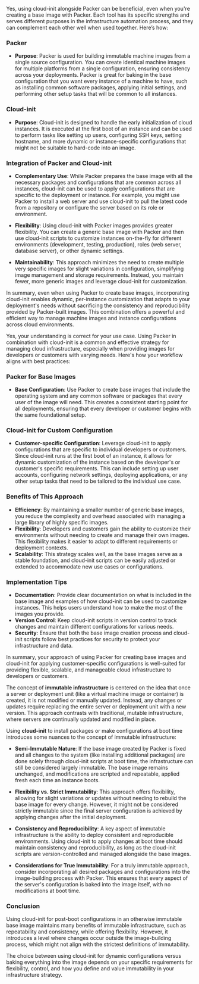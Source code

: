 Yes, using cloud-init alongside Packer can be beneficial, even when you're creating a base image with Packer. Each tool has its specific strengths and serves different purposes in the infrastructure automation process, and they can complement each other well when used together. Here’s how:

### Packer
- **Purpose**: Packer is used for building immutable machine images from a single source configuration. You can create identical machine images for multiple platforms from a single configuration, ensuring consistency across your deployments. Packer is great for baking in the base configuration that you want every instance of a machine to have, such as installing common software packages, applying initial settings, and performing other setup tasks that will be common to all instances.
  
### Cloud-init
- **Purpose**: Cloud-init is designed to handle the early initialization of cloud instances. It is executed at the first boot of an instance and can be used to perform tasks like setting up users, configuring SSH keys, setting hostname, and more dynamic or instance-specific configurations that might not be suitable to hard-code into an image.

### Integration of Packer and Cloud-init
- **Complementary Use**: While Packer prepares the base image with all the necessary packages and configurations that are common across all instances, cloud-init can be used to apply configurations that are specific to the deployment or instance. For example, you might use Packer to install a web server and use cloud-init to pull the latest code from a repository or configure the server based on its role or environment.

- **Flexibility**: Using cloud-init with Packer images provides greater flexibility. You can create a generic base image with Packer and then use cloud-init scripts to customize instances on-the-fly for different environments (development, testing, production), roles (web server, database server), or other dynamic settings.

- **Maintainability**: This approach minimizes the need to create multiple very specific images for slight variations in configuration, simplifying image management and storage requirements. Instead, you maintain fewer, more generic images and leverage cloud-init for customization.

In summary, even when using Packer to create base images, incorporating cloud-init enables dynamic, per-instance customization that adapts to your deployment's needs without sacrificing the consistency and reproducibility provided by Packer-built images. This combination offers a powerful and efficient way to manage machine images and instance configurations across cloud environments.

Yes, your understanding is correct for your use case. Using Packer in combination with cloud-init is a common and effective strategy for managing cloud infrastructure, especially when providing images for developers or customers with varying needs. Here's how your workflow aligns with best practices:

### Packer for Base Images
- **Base Configuration**: Use Packer to create base images that include the operating system and any common software or packages that every user of the image will need. This creates a consistent starting point for all deployments, ensuring that every developer or customer begins with the same foundational setup.

### Cloud-init for Custom Configuration
- **Customer-specific Configuration**: Leverage cloud-init to apply configurations that are specific to individual developers or customers. Since cloud-init runs at the first boot of an instance, it allows for dynamic customization of the instance based on the developer's or customer's specific requirements. This can include setting up user accounts, configuring network settings, deploying applications, or any other setup tasks that need to be tailored to the individual use case.

### Benefits of This Approach
- **Efficiency**: By maintaining a smaller number of generic base images, you reduce the complexity and overhead associated with managing a large library of highly specific images.
- **Flexibility**: Developers and customers gain the ability to customize their environments without needing to create and manage their own images. This flexibility makes it easier to adapt to different requirements or deployment contexts.
- **Scalability**: This strategy scales well, as the base images serve as a stable foundation, and cloud-init scripts can be easily adjusted or extended to accommodate new use cases or configurations.

### Implementation Tips
- **Documentation**: Provide clear documentation on what is included in the base image and examples of how cloud-init can be used to customize instances. This helps users understand how to make the most of the images you provide.
- **Version Control**: Keep cloud-init scripts in version control to track changes and maintain different configurations for various needs.
- **Security**: Ensure that both the base image creation process and cloud-init scripts follow best practices for security to protect your infrastructure and data.

In summary, your approach of using Packer for creating base images and cloud-init for applying customer-specific configurations is well-suited for providing flexible, scalable, and manageable cloud infrastructure to developers or customers.

The concept of **immutable infrastructure** is centered on the idea that once a server or deployment unit (like a virtual machine image or container) is created, it is not modified or manually updated. Instead, any changes or updates require replacing the entire server or deployment unit with a new version. This approach contrasts with traditional, mutable infrastructure, where servers are continually updated and modified in place.

Using **cloud-init** to install packages or make configurations at boot time introduces some nuances to the concept of immutable infrastructure:

- **Semi-Immutable Nature**: If the base image created by Packer is fixed and all changes to the system (like installing additional packages) are done solely through cloud-init scripts at boot time, the infrastructure can still be considered largely immutable. The base image remains unchanged, and modifications are scripted and repeatable, applied fresh each time an instance boots.

- **Flexibility vs. Strict Immutability**: This approach offers flexibility, allowing for slight variations or updates without needing to rebuild the base image for every change. However, it might not be considered strictly immutable since the final server configuration is achieved by applying changes after the initial deployment.

- **Consistency and Reproducibility**: A key aspect of immutable infrastructure is the ability to deploy consistent and reproducible environments. Using cloud-init to apply changes at boot time should maintain consistency and reproducibility, as long as the cloud-init scripts are version-controlled and managed alongside the base images.

- **Considerations for True Immutability**: For a truly immutable approach, consider incorporating all desired packages and configurations into the image-building process with Packer. This ensures that every aspect of the server's configuration is baked into the image itself, with no modifications at boot time.

### Conclusion

Using cloud-init for post-boot configurations in an otherwise immutable base image maintains many benefits of immutable infrastructure, such as repeatability and consistency, while offering flexibility. However, it introduces a level where changes occur outside the image-building process, which might not align with the strictest definitions of immutability.

The choice between using cloud-init for dynamic configurations versus baking everything into the image depends on your specific requirements for flexibility, control, and how you define and value immutability in your infrastructure strategy.
